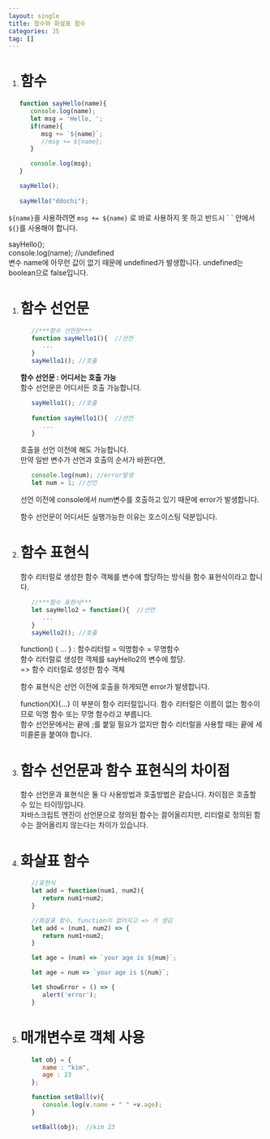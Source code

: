 ```yaml
---
layout: single
title: 함수와 화살표 함수
categories: JS
tag: []
---
```

 
 1. # 함수
   ```js
      function sayHello(name){
         console.log(name); 
         let msg = 'Hello, ';
         if(name){
            msg += `${name}`;
            //msg += ${name};
         }

         console.log(msg);
      }

      sayHello(); 
      
      sayHello("ddochi");
   ```   
   `${name}`을 사용하려면 `msg += ${name}` 로 바로 사용하지 못 하고 반드시 \` \` 안에서 `${}`를 사용해야 합니다.   

   sayHello();   
   console.log(name); //undefined   
   변수 name에 아무런 값이 없기 때문에 undefined가 발생합니다. undefined는 boolean으로 false입니다.   

1. # 함수 선언문
   ```js
      //***함수 선언문***
      function sayHello1(){  //선언
         ...
      }
      sayHello1(); //호출
   ```

   __함수 선언문 : 어디서는 호출 가능__   
   함수 선언문은 어디서든 호출 가능합니다.   
   ```js
      sayHello1(); //호출
      
      function sayHello1(){  //선언
         ...
      }
   ```   
   호출을 선언 이전에 해도 가능합니다.   
   만약 일반 변수가 선언과 호출의 순서가 바뀐다면,
   ```js
      console.log(num); //error발생
      let num = 1; //선언
   ```   
   선언 이전에 console에서 num변수를 호출하고 있기 때문에 error가 발생합니다.   

   함수 선언문이 어디서든 실행가능한 이유는 호스이스팅 덕분입니다.   

1. # 함수 표현식
   함수 리터럴로 생성한 함수 객체를 변수에 할당하는 방식을 함수 표현식이라고 합니다.   

   ```js
      //***함수 표현식***
      let sayHello2 = function(){  //선언
         ...
      }
      sayHello2(); //호출
   ```   
   function() { ... } : 함수리터럴 = 익명함수 = 무명함수   
   함수 리터럴로 생성한 객체를 sayHello2의 변수에 할당.   
   =>  함수 리터럴로 생성한 함수 객체

   함수 표현식은 선언 이전에 호출을 하게되면 error가 발생합니다.   

   function(X){...} 이 부분이 함수 리터럴입니다. 함수 리터럴은 이름이 없는 함수이므로 익명 함수 또는 무명 함수라고 부릅니다.   
   함수 선언문에서는 끝에 ;를 붙일 필요가 없지만 함수 리터럴을 사용할 때는 끝에 세미콜론을 붙여야 합니다.

1. # 함수 선언문과 함수 표현식의 차이점
   함수 선언문과 표현식은 둘 다 사용방법과 호출방법은 같습니다. 차이점은 호출할 수 있는 타이밍입니다.   
   자바스크립트 엔진이 선언문으로 정의된 함수는 끌어올리지만, 리터럴로 정의된 함수는 끌어올리지 않는다는 차이가 있습니다.   

1. # 화살표 함수
   ```js
      //표현식
      let add = function(num1, num2){
         return num1+num2;
      }

      //화살표 함수, function이 없어지고 => 가 생김
      let add = (num1, num2) => {
         return num1+num2;
      }

      let age = (num) => `your age is ${num}`;

      let age = num => `your age is ${num}`;

      let showError = () => {
         alert('error');
      }

   ```

1. # 매개변수로 객체 사용
   ```js
      let obj = {
         name : "kim",
         age : 23
      };

      function setBall(v){
         console.log(v.name + " " +v.age);
      }

      setBall(obj);  //kim 23
   ```   

